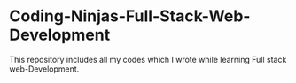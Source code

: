 # Coding-Ninjas-Full-Stack-Web-Development
This repository includes all my codes which I wrote while learning Full stack web-Development.
